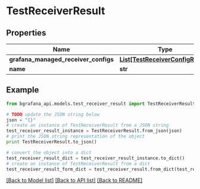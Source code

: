# TestReceiverResult


## Properties
Name | Type | Description | Notes
------------ | ------------- | ------------- | -------------
**grafana_managed_receiver_configs** | [**List[TestReceiverConfigResult]**](TestReceiverConfigResult.md) |  | [optional] 
**name** | **str** |  | [optional] 

## Example

```python
from bgrafana_api.models.test_receiver_result import TestReceiverResult

# TODO update the JSON string below
json = "{}"
# create an instance of TestReceiverResult from a JSON string
test_receiver_result_instance = TestReceiverResult.from_json(json)
# print the JSON string representation of the object
print TestReceiverResult.to_json()

# convert the object into a dict
test_receiver_result_dict = test_receiver_result_instance.to_dict()
# create an instance of TestReceiverResult from a dict
test_receiver_result_form_dict = test_receiver_result.from_dict(test_receiver_result_dict)
```
[[Back to Model list]](../README.md#documentation-for-models) [[Back to API list]](../README.md#documentation-for-api-endpoints) [[Back to README]](../README.md)


